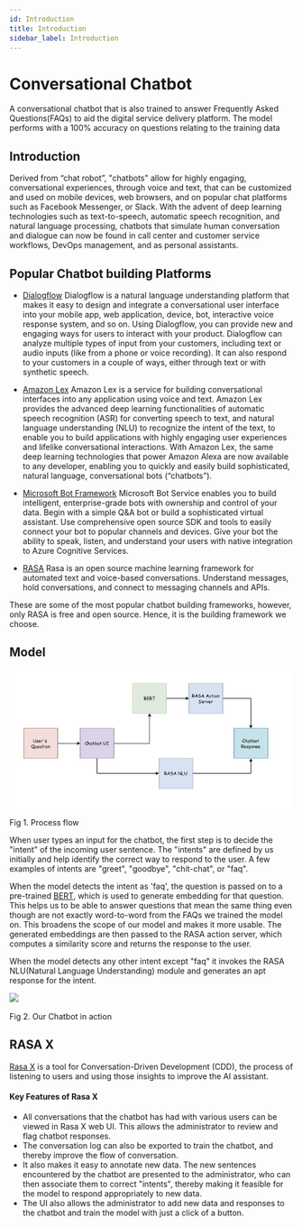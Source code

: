 ```yaml
---
id: Introduction
title: Introduction
sidebar_label: Introduction
---
```



# Conversational Chatbot

A conversational chatbot that is also trained to answer Frequently Asked Questions(FAQs) to aid the digital service delivery platform. The model performs with a 100% accuracy on questions relating to the training data

## Introduction
Derived from “chat robot”, "chatbots" allow for highly engaging, conversational experiences, through voice and text, that can be customized and used on mobile devices, web browsers, and on popular chat platforms such as Facebook Messenger, or Slack. With the advent of deep learning technologies such as text-to-speech, automatic speech recognition, and natural language processing, chatbots that simulate human conversation and dialogue can now be found in call center and customer service workflows, DevOps management, and as personal assistants.

## Popular Chatbot building Platforms

- [Dialogflow](https://cloud.google.com/dialogflow)
    Dialogflow is a natural language understanding platform that makes it easy to design and integrate a conversational user interface into your mobile app, web application, device, bot, interactive voice response system, and so on. Using Dialogflow, you can provide new and engaging ways for users to interact with your product.
    Dialogflow can analyze multiple types of input from your customers, including text or audio inputs (like from a phone or voice recording). It can also respond to your customers in a couple of ways, either through text or with synthetic speech.

- [Amazon Lex](https://aws.amazon.com/lex/)
    Amazon Lex is a service for building conversational interfaces into any application using voice and text. Amazon Lex provides the advanced deep learning functionalities of automatic speech recognition (ASR) for converting speech to text, and natural language understanding (NLU) to recognize the intent of the text, to enable you to build applications with highly engaging user experiences and lifelike conversational interactions. With Amazon Lex, the same deep learning technologies that power Amazon Alexa are now available to any developer, enabling you to quickly and easily build sophisticated, natural language, conversational bots (“chatbots”).

- [Microsoft Bot Framework](https://docs.microsoft.com/en-gb/azure/bot-service/?view=azure-bot-service-4.0)
    Microsoft Bot Service enables you to build intelligent, enterprise-grade bots with ownership and control of your data. Begin with a simple Q&A bot or build a sophisticated virtual assistant.
    Use comprehensive open source SDK and tools to easily connect your bot to popular channels and devices. Give your bot the ability to speak, listen, and understand your users with native integration to Azure Cognitive Services.

- [RASA](https://rasa.com/)
    Rasa is an open source machine learning framework for automated text and voice-based conversations. Understand messages, hold conversations, and connect to messaging channels and APIs.

These are some of the most popular chatbot building frameworks, however, only RASA is free and open source. Hence, it is the building framework we choose.

## Model
<div style={{textAlign:'center'}}>
    <img src="/img/chatbot.JPG"/>
</div>


Fig 1. Process flow

When user types an input for the chatbot, the first step is to decide the "intent" of the incoming user sentence. The "intents" are defined by us initially and help identify the correct way to respond to the user. A few examples of intents are "greet", "goodbye", "chit-chat", or "faq".

When the model detects the intent as 'faq', the question is passed on to a pre-trained [BERT](https://arxiv.org/pdf/1810.04805.pdf), which is used to generate embedding for that question. This helps us to be able to answer questions that mean the same thing even though are not exactly word-to-word from the FAQs we trained the model on. This broadens the scope of our model and makes it more usable. The generated embeddings are then passed to the RASA action server, which computes a similarity score and returns the response to the user.

When the model detects any other intent except "faq" it invokes the RASA NLU(Natural Language Understanding) module and generates an apt response for the intent.
<div style={{textAlign:'center'}}>
    <img src="/img/chatbot_in_action.gif"/>
</div>



Fig 2. Our Chatbot in action

## RASA X
[Rasa X](https://rasa.com/docs/rasa-x/) is a tool for Conversation-Driven Development (CDD), the process of listening to users and using those insights to improve the AI assistant.

#### Key Features of Rasa X
  - All conversations that the chatbot has had with various users can be viewed in Rasa X web UI. This allows the administrator to review and flag chatbot responses.
  - The conversation log can also be exported to train the chatbot, and thereby improve the flow of conversation.
  - It also makes it easy to annotate new data. The new sentences encountered by the chatbot are presented to the administrator, who can then associate them to correct "intents", thereby making it feasible for the model to respond appropriately to new data.
  - The UI also allows the administrator to add new data and responses to the chatbot and train the model with just a click of a button.